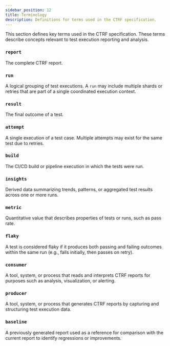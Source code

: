 ```yaml
---
sidebar_position: 12
title: Terminology
description: Definitions for terms used in the CTRF specification.
---
```


This section defines key terms used in the CTRF specification. These terms describe concepts relevant to test execution reporting and analysis.

### `report`

The complete CTRF report.

### `run`

A logical grouping of test executions. A `run` may include multiple shards or retries that are part of a single coordinated execution context.

### `result`

The final outcome of a test.

### `attempt`

A single execution of a test case. Multiple attempts may exist for the same test due to retries.

### `build`

The CI/CD build or pipeline execution in which the tests were run.

### `insights`

Derived data summarizing trends, patterns, or aggregated test results across one or more runs.

### `metric`

Quantitative value that describes properties of tests or runs, such as pass rate.

### `flaky`

A test is considered flaky if it produces both passing and failing outcomes within the same run (e.g., fails initially, then passes on retry).

### `consumer`

A tool, system, or process that reads and interprets CTRF reports for purposes such as analysis, visualization, or alerting.

### `producer`

A tool, system, or process that generates CTRF reports by capturing and structuring test execution data.

### `baseline`

A previously generated report used as a reference for comparison with the current report to identify regressions or improvements.
